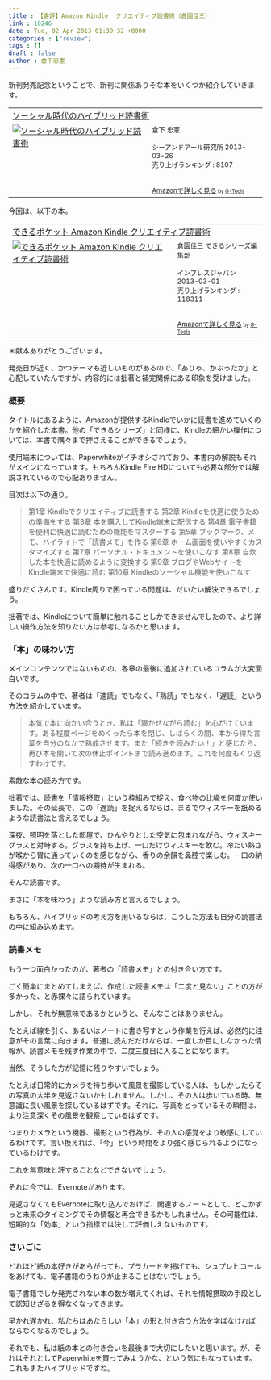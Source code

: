 ```yaml
---
title : 【書評】Amazon Kindle  クリエイティブ読書術（倉園佳三）
link : 10246
date : Tue, 02 Apr 2013 01:39:32 +0000
categories : ["review"]
tags : []
draft : false
author : 倉下忠憲
---
```


新刊発売記念ということで、新刊に関係ありそな本をいくつか紹介していきます。

<table  border="0" cellpadding="5"><tr><td colspan="2"><a href="http://www.amazon.co.jp/%E3%82%BD%E3%83%BC%E3%82%B7%E3%83%A3%E3%83%AB%E6%99%82%E4%BB%A3%E3%81%AE%E3%83%8F%E3%82%A4%E3%83%96%E3%83%AA%E3%83%83%E3%83%89%E8%AA%AD%E6%9B%B8%E8%A1%93-%E5%80%89%E4%B8%8B-%E5%BF%A0%E6%86%B2/dp/4863541244%3FSubscriptionId%3D15SMZCTB9V8NGR2TW082%26tag%3Drashita1000-22%26linkCode%3Dxm2%26camp%3D2025%26creative%3D165953%26creativeASIN%3D4863541244" target="_blank">ソーシャル時代のハイブリッド読書術</a><img src="http://www.assoc-amazon.jp/e/ir?t=rashita1000-22&l=ur2&o=9" width="1" height="1" style="border: none;" alt="" /></td></tr><tr><td valign="top"><a href="http://www.amazon.co.jp/%E3%82%BD%E3%83%BC%E3%82%B7%E3%83%A3%E3%83%AB%E6%99%82%E4%BB%A3%E3%81%AE%E3%83%8F%E3%82%A4%E3%83%96%E3%83%AA%E3%83%83%E3%83%89%E8%AA%AD%E6%9B%B8%E8%A1%93-%E5%80%89%E4%B8%8B-%E5%BF%A0%E6%86%B2/dp/4863541244%3FSubscriptionId%3D15SMZCTB9V8NGR2TW082%26tag%3Drashita1000-22%26linkCode%3Dxm2%26camp%3D2025%26creative%3D165953%26creativeASIN%3D4863541244" target="_blank"><img src="http://ecx.images-amazon.com/images/I/518XjWRBV5L._SL160_.jpg" border="0" alt="ソーシャル時代のハイブリッド読書術" /></a></td><td valign="top"><font size="-1">倉下 忠憲 <br /><br />シーアンドアール研究所  2013-03-26<br />売り上げランキング : 8107<br /><br /><br /><a href="http://www.amazon.co.jp/%E3%82%BD%E3%83%BC%E3%82%B7%E3%83%A3%E3%83%AB%E6%99%82%E4%BB%A3%E3%81%AE%E3%83%8F%E3%82%A4%E3%83%96%E3%83%AA%E3%83%83%E3%83%89%E8%AA%AD%E6%9B%B8%E8%A1%93-%E5%80%89%E4%B8%8B-%E5%BF%A0%E6%86%B2/dp/4863541244%3FSubscriptionId%3D15SMZCTB9V8NGR2TW082%26tag%3Drashita1000-22%26linkCode%3Dxm2%26camp%3D2025%26creative%3D165953%26creativeASIN%3D4863541244" target="_blank">Amazonで詳しく見る</a></font><font size="-2"> by <a href="http://www.goodpic.com/mt/aws/index.html" >G-Tools</a></font></td></tr></table>


今回は、以下の本。

<table  border="0" cellpadding="5"><tr><td colspan="2"><a href="http://www.amazon.co.jp/%E3%81%A7%E3%81%8D%E3%82%8B%E3%83%9D%E3%82%B1%E3%83%83%E3%83%88-Amazon-Kindle-%E3%82%AF%E3%83%AA%E3%82%A8%E3%82%A4%E3%83%86%E3%82%A3%E3%83%96%E8%AA%AD%E6%9B%B8%E8%A1%93-%E5%80%89%E5%9C%92%E4%BD%B3%E4%B8%89/dp/4844333631%3FSubscriptionId%3D15SMZCTB9V8NGR2TW082%26tag%3Drashita1000-22%26linkCode%3Dxm2%26camp%3D2025%26creative%3D165953%26creativeASIN%3D4844333631" target="_blank">できるポケット Amazon Kindle クリエイティブ読書術</a><img src="http://www.assoc-amazon.jp/e/ir?t=rashita1000-22&l=ur2&o=9" width="1" height="1" style="border: none;" alt="" /></td></tr><tr><td valign="top"><a href="http://www.amazon.co.jp/%E3%81%A7%E3%81%8D%E3%82%8B%E3%83%9D%E3%82%B1%E3%83%83%E3%83%88-Amazon-Kindle-%E3%82%AF%E3%83%AA%E3%82%A8%E3%82%A4%E3%83%86%E3%82%A3%E3%83%96%E8%AA%AD%E6%9B%B8%E8%A1%93-%E5%80%89%E5%9C%92%E4%BD%B3%E4%B8%89/dp/4844333631%3FSubscriptionId%3D15SMZCTB9V8NGR2TW082%26tag%3Drashita1000-22%26linkCode%3Dxm2%26camp%3D2025%26creative%3D165953%26creativeASIN%3D4844333631" target="_blank"><img src="http://ecx.images-amazon.com/images/I/51rhfu%2BnlPL._SL160_.jpg" border="0" alt="できるポケット Amazon Kindle クリエイティブ読書術" /></a></td><td valign="top"><font size="-1">倉園佳三 できるシリーズ編集部 <br /><br />インプレスジャパン  2013-03-01<br />売り上げランキング : 118311<br /><br /><br /><a href="http://www.amazon.co.jp/%E3%81%A7%E3%81%8D%E3%82%8B%E3%83%9D%E3%82%B1%E3%83%83%E3%83%88-Amazon-Kindle-%E3%82%AF%E3%83%AA%E3%82%A8%E3%82%A4%E3%83%86%E3%82%A3%E3%83%96%E8%AA%AD%E6%9B%B8%E8%A1%93-%E5%80%89%E5%9C%92%E4%BD%B3%E4%B8%89/dp/4844333631%3FSubscriptionId%3D15SMZCTB9V8NGR2TW082%26tag%3Drashita1000-22%26linkCode%3Dxm2%26camp%3D2025%26creative%3D165953%26creativeASIN%3D4844333631" target="_blank">Amazonで詳しく見る</a></font><font size="-2"> by <a href="http://www.goodpic.com/mt/aws/index.html" >G-Tools</a></font></td></tr></table>

＊献本ありがとうございます。

発売日が近く、かつテーマも近しいものがあるので、「ありゃ、かぶったか」と心配していたんですが、内容的には拙著と補完関係にある印象を受けました。

<h3>概要</h3>
タイトルにあるように、Amazonが提供するKindleでいかに読書を進めていくのかを紹介した本書。他の「できるシリーズ」と同様に、Kindleの細かい操作については、本書で隅々まで押さえることができるでしょう。

使用端末については、Paperwhiteがイチオシされており、本書内の解説もそれがメインになっています。もちろんKindle Fire HDについても必要な部分では解説されているので心配ありません。

目次は以下の通り。

<blockquote>
第1章 Kindleでクリエイティブに読書する
第2章 Kindleを快適に使うための準備をする
第3章 本を購入してKindle端末に配信する
第4章 電子書籍を便利に快適に読むための機能をマスターする
第5章 ブックマーク、メモ、ハイライトで「読書メモ」を作る
第6章 ホーム画面を使いやすくカスタマイズする
第7章 パーソナル・ドキュメントを使いこなす
第8章 自炊した本を快適に読めるように変換する
第9章 ブログやWebサイトをKindle端末で快適に読む
第10章 Kindleのソーシャル機能を使いこなす
</blockquote>

盛りだくさんです。Kindle周りで困っている問題は、だいたい解決できるでしょう。

拙著では、Kindleについて簡単に触れることしかできませんでしたので、より詳しい操作方法を知りたい方は参考になるかと思います。

<h3>「本」の味わい方</h3>
メインコンテンツではないものの、各章の最後に追加されているコラムが大変面白いです。

そのコラムの中で、著者は「速読」でもなく、「熟読」でもなく、「遅読」という方法を紹介しています。


<blockquote>
本気で本に向かい合うとき、私は「寝かせながら読む」を心がけています。ある程度ページをめくったら本を閉じ、しばらくの間、本から得た言葉を自分のなかで熟成させます。また「続きを読みたい！」と感じたら、再び本を開いて次の休止ポイントまで読み進めます。これを何度もくり返すわけです。
 </blockquote>

素敵な本の読み方です。

拙著では、読書を「情報摂取」という枠組みで捉え、食べ物の比喩を何度か使いました。その延長で、この「遅読」を捉えるならば、まるでウィスキーを舐めるような読書法と言えるでしょう。

深夜、照明を落とした部屋で、ひんやりとした空気に包まれながら、ウィスキーグラスと対峙する。グラスを持ち上げ、一口だけウィスキーを飲む。冷たい熱さが喉から胃に通っていくのを感じながら、香りの余韻を鼻腔で楽しむ。一口の納得感があり、次の一口への期待が生まれる。

そんな読書です。

まさに「本を味わう」ような読み方と言えるでしょう。

もちろん、ハイブリッドの考え方を用いるならば、こうした方法も自分の読書法の中に組み込めます。

<h3>読書メモ</h3>
もう一つ面白かったのが、著者の「読書メモ」との付き合い方です。

ごく簡単にまとめてしまえば、作成した読書メモは「二度と見ない」ことの方が多かった、と赤裸々に語られています。

しかし、それが無意味であるかというと、そんなことはありません。

たとえば線を引く、あるいはノートに書き写すという作業を行えば、必然的に注意がその言葉に向きます。普通に読んだだけならば、一度しか目にしなかった情報が、読書メモを残す作業の中で、二度三度目に入ることになります。

当然、そうした方が記憶に残りやすいでしょう。

たとえば日常的にカメラを持ち歩いて風景を撮影している人は、もしかしたらその写真の大半を見返さないかもしれません。しかし、その人は歩いている時、無意識に良い風景を探しているはずです。それに、写真をとっているその瞬間は、より注意深くその風景を観察しているはずです。

つまりカメラという機器、撮影という行為が、その人の感覚をより敏感にしているわけです。言い換えれば、「今」という時間をより強く感じられるようになっているわけです。

これを無意味と評することなどできないでしょう。

それに今では、Evernoteがあります。

見返さなくてもEvernoteに取り込んでおけば、関連するノートとして、どこかずっと未来のタイミングでその情報と再会できるかもしれません。その可能性は、短期的な「効率」という指標では決して評価しえないものです。

<h3>さいごに</h3>
どれほど紙の本好きがあらがっても、プラカードを掲げても、シュプレヒコールをあげても、電子書籍のうねりが止まることはないでしょう。

電子書籍でしか発売されない本の数が増えてくれば、それを情報摂取の手段として認知せざるを得なくなってきます。

早かれ遅かれ、私たちはあたらしい「本」の形と付き合う方法を学ばなければならなくなるのでしょう。

それでも、私は紙の本との付き合いを最後まで大切にしたいと思います。が、それはそれとしてPaperwhiteを買ってみようかな、という気にもなっています。これもまたハイブリッドですね。